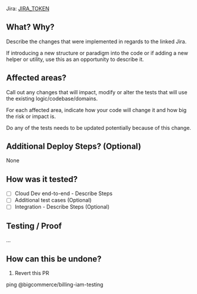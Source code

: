 Jira: [JIRA_TOKEN](https://jira.bigcommerce.com/browse/JIRA_TOKEN)

## What? Why?
Describe the changes that were implemented in regards to the linked Jira.

If introducing a new structure or paradigm into the code or if adding a new helper or utility, use this as an opportunity to describe it.

## Affected areas?
Call out any changes that will impact, modify or alter the tests that will use the existing logic/codebase/domains.

For each affected area, indicate how your code will change it and how big the risk or impact is.

Do any of the tests needs to be updated potentially because of this change.

## Additional Deploy Steps? (Optional)
None

## How was it tested?

- [ ] Cloud Dev end-to-end - Describe Steps
- [ ] Additional test cases (Optional)
- [ ] Integration - Describe Steps (Optional)

## Testing / Proof
...

## How can this be undone?
1. Revert this PR

ping @bigcommerce/billing-iam-testing
